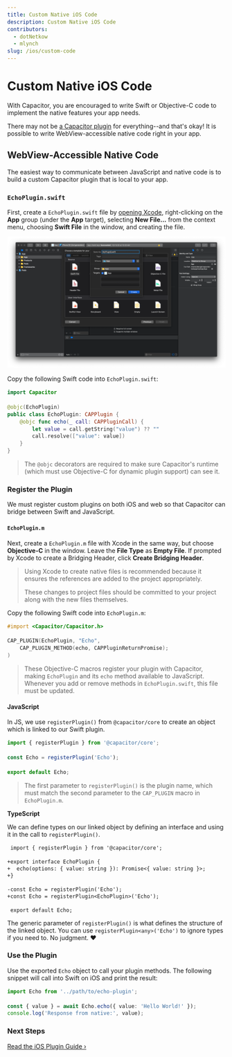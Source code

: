 ```yaml
---
title: Custom Native iOS Code
description: Custom Native iOS Code
contributors:
  - dotNetkow
  - mlynch
slug: /ios/custom-code
---
```


# Custom Native iOS Code

With Capacitor, you are encouraged to write Swift or Objective-C code to implement the native features your app needs.

There may not be [a Capacitor plugin](/docs/plugins) for everything--and that's okay! It is possible to write WebView-accessible native code right in your app.

## WebView-Accessible Native Code

The easiest way to communicate between JavaScript and native code is to build a custom Capacitor plugin that is local to your app.

### `EchoPlugin.swift`

First, create a `EchoPlugin.swift` file by [opening Xcode](/docs/ios#opening-the-ios-project), right-clicking on the **App** group (under the **App** target), selecting **New File...** from the context menu, choosing **Swift File** in the window, and creating the file.

![New Swift File in Xcode](../../../../static/img/docs/ios/xcode-new-swift-file.png)

Copy the following Swift code into `EchoPlugin.swift`:

```swift
import Capacitor

@objc(EchoPlugin)
public class EchoPlugin: CAPPlugin {
    @objc func echo(_ call: CAPPluginCall) {
        let value = call.getString("value") ?? ""
        call.resolve(["value": value])
    }
}
```

> The `@objc` decorators are required to make sure Capacitor's runtime (which must use Objective-C for dynamic plugin support) can see it.

### Register the Plugin

We must register custom plugins on both iOS and web so that Capacitor can bridge between Swift and JavaScript.

#### `EchoPlugin.m`

Next, create a `EchoPlugin.m` file with Xcode in the same way, but choose **Objective-C** in the window. Leave the **File Type** as **Empty File**. If prompted by Xcode to create a Bridging Header, click **Create Bridging Header**.

> Using Xcode to create native files is recommended because it ensures the references are added to the project appropriately.
>
> These changes to project files should be committed to your project along with the new files themselves.

Copy the following Swift code into `EchoPlugin.m`:

```objectivec
#import <Capacitor/Capacitor.h>

CAP_PLUGIN(EchoPlugin, "Echo",
    CAP_PLUGIN_METHOD(echo, CAPPluginReturnPromise);
)
```

> These Objective-C macros register your plugin with Capacitor, making `EchoPlugin` and its `echo` method available to JavaScript. Whenever you add or remove methods in `EchoPlugin.swift`, this file must be updated.

#### JavaScript

In JS, we use `registerPlugin()` from `@capacitor/core` to create an object which is linked to our Swift plugin.

```typescript
import { registerPlugin } from '@capacitor/core';

const Echo = registerPlugin('Echo');

export default Echo;
```

> The first parameter to `registerPlugin()` is the plugin name, which must match the second parameter to the `CAP_PLUGIN` macro in `EchoPlugin.m`.

**TypeScript**

We can define types on our linked object by defining an interface and using it in the call to `registerPlugin()`.

```diff-typescript
 import { registerPlugin } from '@capacitor/core';

+export interface EchoPlugin {
+  echo(options: { value: string }): Promise<{ value: string }>;
+}

-const Echo = registerPlugin('Echo');
+const Echo = registerPlugin<EchoPlugin>('Echo');

 export default Echo;
```

The generic parameter of `registerPlugin()` is what defines the structure of the linked object. You can use `registerPlugin<any>('Echo')` to ignore types if you need to. No judgment. ❤️

### Use the Plugin

Use the exported `Echo` object to call your plugin methods. The following snippet will call into Swift on iOS and print the result:

```typescript
import Echo from '../path/to/echo-plugin';

const { value } = await Echo.echo({ value: 'Hello World!' });
console.log('Response from native:', value);
```

### Next Steps

[Read the iOS Plugin Guide &#8250;](/docs/plugins/ios)
